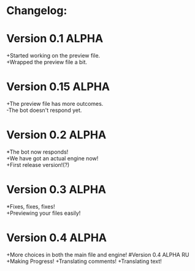 # Changelog:
# Version 0.1 ALPHA
+Started working on the preview file.<br>
+Wrapped the preview file a bit.

# Version 0.15 ALPHA
+The preview file has more outcomes.<br>
-The bot doesn't respond yet.
# Version 0.2 ALPHA
*The bot now responds!<br>
+We have got an actual engine now!<br>
+First release version!(?)
# Version 0.3 ALPHA
*Fixes, fixes, fixes!<br>
+Previewing your files easily!
# Version 0.4 ALPHA
+More choices in both the main file and engine!
#Version 0.4 ALPHA RU
+Making Progress!
+Translating comments!
+Translating text!
